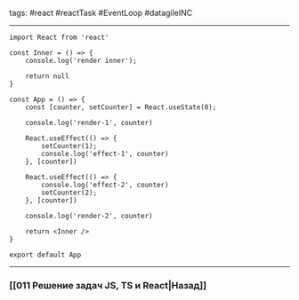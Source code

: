 tags: #react #reactTask #EventLoop #datagileINC
___

```JSX
import React from 'react'

const Inner = () => {
	console.log('render inner');

	return null
}

const App = () => {
	const [counter, setCounter] = React.useState(0);

	console.log('render-1', counter)

	React.useEffect(() => {
		setCounter(1);
		console.log('effect-1', counter)
	}, [counter])

	React.useEffect(() => {
		console.log('effect-2', counter)
		setCounter(2);
	}, [counter])

	console.log('render-2', counter)

	return <Inner />
}

export default App
```


___
### [[011 Решение задач JS, TS и React|Назад]]